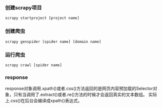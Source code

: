 
### 创建scrapy项目

```shell
scrapy startproject [project name]
```


### 创建爬虫

```shell
scrapy genspider [spider name] [domain name]
```


### 运行爬虫

```shell
scrapy crawl [spider name]
```

### response

response对象调用.xpath()或者.css()方法返回的是网页内容预加载的Selector对象，只有当调用了.extract()或者.re()方法的时候才会返回真实的文本数组。
实际上.css()在后台会编译成xpath()表达式。

